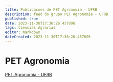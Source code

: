```yaml
---
title: Publicacoes de PET Agronomia - UFRB
description: feed do grupo PET Agronomia - UFRB
published: true
date: 2023-11-30T17:36:26.457006
tags: Ciencias Agrarias
editor: markdown
dateCreated: 2023-11-30T17:36:26.457006
---
```


# PET Agronomia
[PET Agronomia - UFRB](/grupo/16PETAgronomiaUFRB.md)